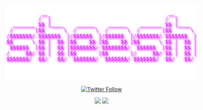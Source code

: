 ![Ashtrobuff](https://github.com/Ashtrobuff/Ashtrobuff/blob/160a6022b9ed79e2cdb00dc716d3d47ea62351fc/output-onlinetools%20(2).png)


<p align="center">
  <a href="https://twitter.com/ashtrobuff" target="_blank">
  <img alt="Twitter Follow" src="https://img.shields.io/twitter/follow/ashtrobuff?style=social">
  </a>
  <br/>
</p>

 <p align="center">
    <img src="https://img.shields.io/badge/TypeScript-007ACC?style=for-the-badge&logo=typescript&logoColor=white" />
    <img src="https://img.shields.io/badge/JavaScript-F7DF1E?style=for-the-badge&logo=javascript&logoColor=black" />
</p>

